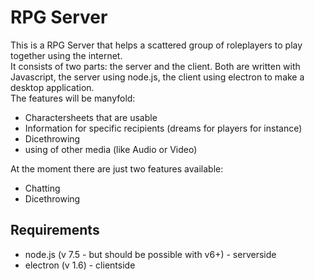 # RPG Server
This is a RPG Server that helps a scattered group of roleplayers to play together using the internet.  
It consists of two parts: the server and the client. Both are written with Javascript, the server using node.js, the client using electron to make a desktop application.  
The features will be manyfold:
 * Charactersheets that are usable
 * Information for specific recipients (dreams for players for instance)
 * Dicethrowing
 * using of other media (like Audio or Video)  

At the moment there are just two features available:  
 * Chatting
 * Dicethrowing

## Requirements
 * node.js (v 7.5 - but should be possible with v6+) - serverside
 * electron (v 1.6) - clientside